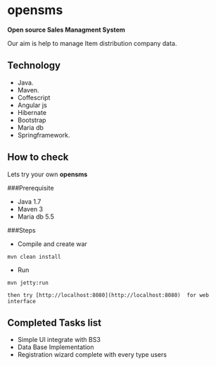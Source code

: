 opensms
==============

**Open source Sales Managment System**


 Our aim is help to manage Item distribution company data.


Technology
----------

  * Java.
  * Maven.
  * Coffescript
  * Angular js
  * Hibernate
  * Bootstrap
  * Maria db
  * Springframework.

How to check 
------------------
 
 Lets try your own **opensms**
 
###Prerequisite
 
  * Java 1.7
  * Maven 3
  * Maria db 5.5


  
  
###Steps

  * Compile and create war            
  ```
  mvn clean install 
  ```

  * Run 

  ```
  mvn jetty:run 
  ```
    then try [http://localhost:8080](http://localhost:8080)  for web interface
    
    
Completed Tasks list
----------------------------

  * Simple UI integrate with BS3
  * Data Base Implementation 
  * Registration wizard complete with every type users
 



